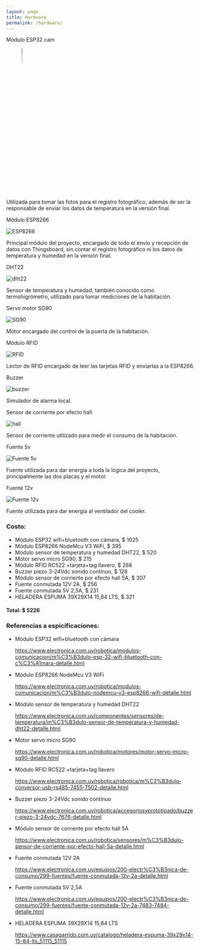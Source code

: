 ```yaml
---
layout: page
title: Hardware
permalink: /hardware/
---
```

Módulo ESP32 cam

<figure>
    <img src= "assets/ESP32Cam.png" width="10%" height="10%">
</figure>


Utilizada para tomar las fotos para el registro fotográfico, además de ser la responsable de enviar los datos de temperatura en la versión final.

Módulo ESP8266

![ESP8266](https://raw.githubusercontent.com/SisCom-PI2-2023-2/proyecto-keep-it-cool/main/docs/assets/Esp8266.jpg)

Principal módulo del proyecto, encargado de todo el envío y recepción de datos con Thingsboard, sin contar el registro fotográfico ni los datos de temperatura y humedad en la versión final.

DHT22

![dht22](https://raw.githubusercontent.com/SisCom-PI2-2023-2/proyecto-keep-it-cool/main/docs/assets/dht22.jpg)

Sensor de temperatura y humedad, también conocido como termohigrómetro, utilizado para tomar mediciones de la habitación.

Servo motor SG90

![SG90](https://raw.githubusercontent.com/SisCom-PI2-2023-2/proyecto-keep-it-cool/main/docs/assets/servo.jpg)

Motor encargado del control de la puerta de la habitación.

Módulo RFID

![RFID](https://raw.githubusercontent.com/SisCom-PI2-2023-2/proyecto-keep-it-cool/main/docs/assets/rfid.jpg)

Lector de RFID encargado de leer las tarjetas RFID y enviarlas a la ESP8266.

Buzzer

![buzzer](https://raw.githubusercontent.com/SisCom-PI2-2023-2/proyecto-keep-it-cool/main/docs/assets/buzzer.jpg)

Simulador de alarma local.

Sensor de corriente por efecto hall

![hall](https://raw.githubusercontent.com/SisCom-PI2-2023-2/proyecto-keep-it-cool/main/docs/assets/sensorCorriente.jpg)

Sensor de corriente utilizado para medir el consumo de la habitación.

Fuente 5v

![Fuente 5v](https://raw.githubusercontent.com/SisCom-PI2-2023-2/proyecto-keep-it-cool/main/docs/assets/fuente5.jpg)

Fuente utilizada para dar energía a toda la lógica del proyecto, principalmente las dos placas y el motor.

Fuente 12v

![Fuente 12v](https://raw.githubusercontent.com/SisCom-PI2-2023-2/proyecto-keep-it-cool/main/docs/assets/fuente12.jpg)

Fuente utilizada para dar energía al ventilador del cooler.


### Costo:

* Módulo ESP32 wifi+bluetooth con cámara, $ 1025
* Módulo ESP8266 NodeMcu V3 WiFi, $ 395
* Módulo sensor de temperatura y humedad DHT22, $ 520
* Motor servo micro SG90, $ 215
* Módulo RFID RC522 +tarjeta+tag llavero, $ 268
* Buzzer piezo 3-24Vdc sonido contínuo, $ 128
* Módulo sensor de corriente por efecto hall 5A, $ 307
* Fuente conmutada 12V 2A, $ 256
* Fuente conmutada 5V 2,5A, $ 231
* HELADERA ESPUMA 39X29X14 15,84 LTS, $ 321
#### Total: $ 5226

### Referencias a espicificaciones:

* Módulo ESP32 wifi+bluetooth con cámara
  
  <https://www.electronica.com.uy/robotica/modulos-comunicacion/m%C3%B3dulo-esp-32-wifi-bluetooth-con-c%C3%A1mara-detalle.html>
  
* Módulo ESP8266 NodeMcu V3 WiFi
  
  <https://www.electronica.com.uy/robotica/modulos-comunicacion/m%C3%B3dulo-nodemcu-v3-esp8266-wifi-detalle.html>
  
* Módulo sensor de temperatura y humedad DHT22
  
  <https://www.electronica.com.uy/componentes/sensores/de-temperatura/m%C3%B3dulo-sensor-de-temperatura-y-humedad-dht22-detalle.html>
  
* Motor servo micro SG90
  
  <https://www.electronica.com.uy/robotica/motores/motor-servo-micro-sg90-detalle.html>
  
* Módulo RFID RC522 +tarjeta+tag llavero
  
  <https://www.electronica.com.uy/robotica/robotica/m%C3%B3dulo-conversor-usb-rs485-7455-7502-detalle.html>
  
* Buzzer piezo 3-24Vdc sonido contínuo
  
  <https://www.electronica.com.uy/robotica/accesoriosyprototipado/buzzer-piezo-3-24vdc-7676-detalle.html>
  
* Módulo sensor de corriente por efecto hall 5A
  
  <https://www.electronica.com.uy/robotica/sensores/m%C3%B3dulo-sensor-de-corriente-por-efecto-hall-5a-detalle.html>
  
* Fuente conmutada 12V 2A
  
  <https://www.electronica.com.uy/equipos/200-electr%C3%B3nica-de-consumo/299-fuentes/fuente-conmutada-12v-2a-detalle.html>
  
* Fuente conmutada 5V 2,5A
  
  <https://www.electronica.com.uy/equipos/200-electr%C3%B3nica-de-consumo/299-fuentes/fuente-conmutada-12v-2a-7483-7484-detalle.html>
  
* HELADERA ESPUMA 39X29X14 15,84 LTS
  
  <https://www.casagarrido.com.uy/catalogo/heladera-espuma-39x29x14-15-84-lts_51115_51115>
  
